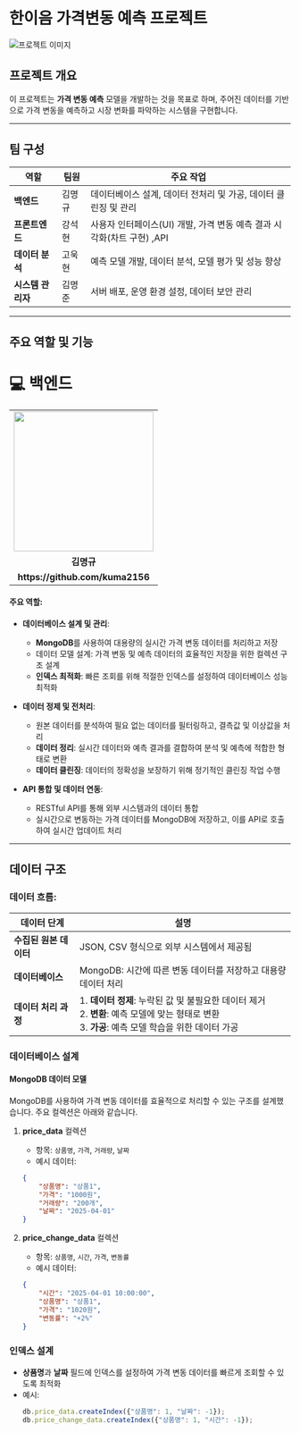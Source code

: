 # 한이음 가격변동 예측 프로젝트

![프로젝트 이미지](https://github.com/user-attachments/assets/7515c996-fedd-4e67-8631-294892e4d5da)

## 프로젝트 개요
이 프로젝트는 **가격 변동 예측** 모델을 개발하는 것을 목표로 하며, 주어진 데이터를 기반으로 가격 변동을 예측하고 시장 변화를 파악하는 시스템을 구현합니다.

---

## 팀 구성
| 역할             | 팀원      | 주요 작업                                                                                              |
|------------------|-----------|-------------------------------------------------------------------------------------------------------|
| **백엔드**        | 김명규    | 데이터베이스 설계, 데이터 전처리 및 가공,  데이터 클린징 및 관리                            |
| **프론트엔드**     | 강석현    | 사용자 인터페이스(UI) 개발, 가격 변동 예측 결과 시각화(차트 구현) ,API                                     |
| **데이터 분석**    | 고욱현    | 예측 모델 개발, 데이터 분석, 모델 평가 및 성능 향상                                                 |
| **시스템 관리자**  | 김명준    | 서버 배포, 운영 환경 설정, 데이터 보안 관리                                                        |

---

## 주요 역할 및 기능

<div align="left">
    <h1>💻 백엔드</h1>
    <table>
        <tr>
            <td align="center"><img src="https://github.com/user-attachments/assets/61049fd5-5e06-4b17-bb51-d925ea3e68dc" width="250"></td>
        </tr>
        <tr>
            <td align="center"><b>김명규</b></td>
        </tr>
        <tr>
            <td align="center"><b>https://github.com/kuma2156</b></td>
        </tr>
    </table>
</div>

#### **주요 역할**:
- **데이터베이스 설계 및 관리**:
    - **MongoDB**를 사용하여 대용량의 실시간 가격 변동 데이터를 처리하고 저장
    - 데이터 모델 설계: 가격 변동 및 예측 데이터의 효율적인 저장을 위한 컬렉션 구조 설계
    - **인덱스 최적화**: 빠른 조회를 위해 적절한 인덱스를 설정하여 데이터베이스 성능 최적화

- **데이터 정제 및 전처리**:
    - 원본 데이터를 분석하여 필요 없는 데이터를 필터링하고, 결측값 및 이상값을 처리
    - **데이터 정리**: 실시간 데이터와 예측 결과를 결합하여 분석 및 예측에 적합한 형태로 변환
    - **데이터 클린징**: 데이터의 정확성을 보장하기 위해 정기적인 클린징 작업 수행

- **API 통합 및 데이터 연동**:
    - RESTful API를 통해 외부 시스템과의 데이터 통합
    - 실시간으로 변동하는 가격 데이터를 MongoDB에 저장하고, 이를 API로 호출하여 실시간 업데이트 처리

---

## 데이터 구조

### 데이터 흐름:
| 데이터 단계          | 설명                                                                                              |
|----------------------|---------------------------------------------------------------------------------------------------|
| **수집된 원본 데이터** | JSON, CSV 형식으로 외부 시스템에서 제공됨                                                      |
| **데이터베이스**      | MongoDB: 시간에 따른 변동 데이터를 저장하고 대용량 데이터 처리                                  |
| **데이터 처리 과정**  | 1. **데이터 정제**: 누락된 값 및 불필요한 데이터 제거<br> 2. **변환**: 예측 모델에 맞는 형태로 변환<br> 3. **가공**: 예측 모델 학습을 위한 데이터 가공 |

### 데이터베이스 설계

#### **MongoDB 데이터 모델**
MongoDB를 사용하여 가격 변동 데이터를 효율적으로 처리할 수 있는 구조를 설계했습니다. 주요 컬렉션은 아래와 같습니다.

1. **price_data** 컬렉션
    - 항목: `상품명`, `가격`, `거래량`, `날짜`
    - 예시 데이터:
    ```json
    {
        "상품명": "상품1",
        "가격": "1000원",
        "거래량": "200개",
        "날짜": "2025-04-01"
    }
    ```

2. **price_change_data** 컬렉션
    - 항목: `상품명`, `시간`, `가격`, `변동률`
    - 예시 데이터:
    ```json
    {
        "시간": "2025-04-01 10:00:00",
        "상품명": "상품1",
        "가격": "1020원",
        "변동률": "+2%"
    }
    ```

### 인덱스 설계
- **상품명**과 **날짜** 필드에 인덱스를 설정하여 가격 변동 데이터를 빠르게 조회할 수 있도록 최적화
- 예시:
  ```javascript
  db.price_data.createIndex({"상품명": 1, "날짜": -1});
  db.price_change_data.createIndex({"상품명": 1, "시간": -1});

